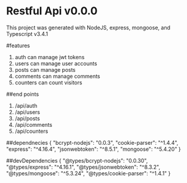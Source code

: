 # Restful Api v0.0.0

This project was generated with NodeJS, express, mongoose, and Typescript v3.4.1

#features
1. auth can manage jwt tokens
2. users can manage user accounts
3. posts can manage posts
4. comments can manage comments
5. counters can count visitors

##end points
1. /api/auth
2. /api/users
3. /api/posts
4. /api/comments
5. /api/counters

##dependnecies
{
"bcrypt-nodejs": "0.0.3",
"cookie-parser": "^1.4.4",
"express": "^4.16.4",
"jsonwebtoken": "^8.5.1",
"mongoose": "^5.4.20"
}

##devDependencies
{
"@types/bcrypt-nodejs": "0.0.30",
"@types/express": "^4.16.1",
"@types/jsonwebtoken": "^8.3.2",
"@types/mongoose": "^5.3.24",
"@types/cookie-parser": "^1.4.1"
}
